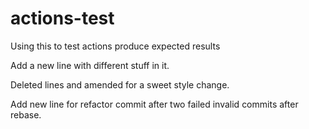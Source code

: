 # actions-test
Using this to test actions produce expected results

Add a new line with different stuff in it.


Deleted lines and amended for a sweet style change.

Add new line for refactor commit after two failed invalid commits after rebase.